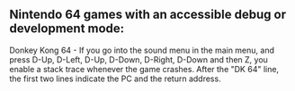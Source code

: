 ## Nintendo 64 games with an accessible debug or development mode:

Donkey Kong 64 - If you go into the sound menu in the main menu, and press D-Up, D-Left, D-Up, D-Down, D-Right, D-Down and then Z, you enable a stack trace whenever the game crashes. After the "DK 64" line, the first two lines indicate the PC and the return address.


